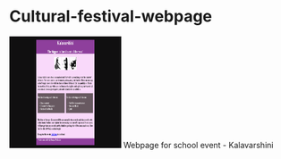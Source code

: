 # Cultural-festival-webpage
<img src="result.png" width=200px height=200px>
Webpage for school event - Kalavarshini
